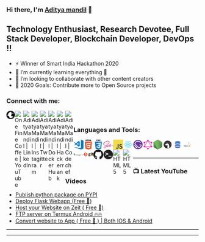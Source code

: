 ### Hi there, I'm [Aditya mandil][website] 👋

## Technology Enthusiast, Research Devotee, Full Stack Developer, Blockchain Developer, DevOps !!
- ⚡ Winner of Smart India Hackathon 2020
- 🌱 I’m currently learning everything 🤣
- 👯 I’m looking to collaborate with other content creators
- 🥅 2020 Goals: Contribute more to Open Source projects


### Connect with me:

[<img align="left" alt="mandiladitya.github.io" width="22px" src="https://raw.githubusercontent.com/iconic/open-iconic/master/svg/globe.svg" />][website]
[<img align="left" alt="One Fine Coffee | YouTube" width="22px" src="https://cdn.jsdelivr.net/npm/simple-icons@v3/icons/youtube.svg" />][youtube]
[<img align="left" alt="Aditya Mandil | LinkedIn" width="22px" src="https://cdn.jsdelivr.net/npm/simple-icons@v3/icons/linkedin.svg" />][linkedin]
[<img align="left" alt="Aditya Mandil | Instagram" width="22px" src="https://cdn.jsdelivr.net/npm/simple-icons@v3/icons/instagram.svg" />][instagram]
[<img align="left" alt="Aditya Mandil | Twitter" width="22px" src="https://cdn.jsdelivr.net/npm/simple-icons@v3/icons/twitter.svg" />][twitter]
[<img align="left" alt="Aditya Mandil | Docker Hub" width="22px" src="https://cdn.jsdelivr.net/npm/simple-icons@v3/icons/docker.svg" />][docker]
[<img align="left" alt="Aditya Mandil | Hackerrank" width="22px" src="https://cdn.jsdelivr.net/npm/simple-icons@v3/icons/hackerrank.svg" />][hacker]
[<img align="left" alt="Aditya Mandil | Codechef" width="22px" src="https://cdn.jsdelivr.net/npm/simple-icons@v3/icons/codechef.svg" />][code]
<br />


### Languages and Tools:

<img align="left" alt="Visual Studio Code" width="26px" src="https://raw.githubusercontent.com/github/explore/80688e429a7d4ef2fca1e82350fe8e3517d3494d/topics/visual-studio-code/visual-studio-code.png" />
<img align="left" alt="HTML5" width="26px" src="https://raw.githubusercontent.com/github/explore/80688e429a7d4ef2fca1e82350fe8e3517d3494d/topics/html/html.png" />
<img align="left" alt="CSS3" width="26px" src="https://raw.githubusercontent.com/github/explore/80688e429a7d4ef2fca1e82350fe8e3517d3494d/topics/css/css.png" />
<img align="left" alt="Sass" width="26px" src="https://raw.githubusercontent.com/github/explore/80688e429a7d4ef2fca1e82350fe8e3517d3494d/topics/sass/sass.png" />
<img align="left" alt="JavaScript" width="26px" src="https://raw.githubusercontent.com/github/explore/80688e429a7d4ef2fca1e82350fe8e3517d3494d/topics/javascript/javascript.png" />
<img align="left" alt="React" width="26px" src="https://raw.githubusercontent.com/github/explore/80688e429a7d4ef2fca1e82350fe8e3517d3494d/topics/react/react.png" />
<img align="left" alt="Gatsby" width="26px" src="https://raw.githubusercontent.com/github/explore/e94815998e4e0713912fed477a1f346ec04c3da2/topics/gatsby/gatsby.png" />
<img align="left" alt="GraphQL" width="26px" src="https://raw.githubusercontent.com/github/explore/80688e429a7d4ef2fca1e82350fe8e3517d3494d/topics/graphql/graphql.png" />
<img align="left" alt="Node.js" width="26px" src="https://raw.githubusercontent.com/github/explore/80688e429a7d4ef2fca1e82350fe8e3517d3494d/topics/nodejs/nodejs.png" />
<img align="left" alt="Deno" width="26px" src="https://raw.githubusercontent.com/github/explore/361e2821e2dea67711cde99c9c40ed357061cf27/topics/deno/deno.png" />
<img align="left" alt="SQL" width="26px" src="https://raw.githubusercontent.com/github/explore/80688e429a7d4ef2fca1e82350fe8e3517d3494d/topics/sql/sql.png" />
<img align="left" alt="MySQL" width="26px" src="https://raw.githubusercontent.com/github/explore/80688e429a7d4ef2fca1e82350fe8e3517d3494d/topics/mysql/mysql.png" />
<img align="left" alt="MongoDB" width="26px" src="https://raw.githubusercontent.com/github/explore/80688e429a7d4ef2fca1e82350fe8e3517d3494d/topics/mongodb/mongodb.png" />
<img align="left" alt="Git" width="26px" src="https://raw.githubusercontent.com/github/explore/80688e429a7d4ef2fca1e82350fe8e3517d3494d/topics/git/git.png" />
<img align="left" alt="GitHub" width="26px" src="https://raw.githubusercontent.com/github/explore/78df643247d429f6cc873026c0622819ad797942/topics/github/github.png" />
<img align="left" alt="HTML5" width="26px" src="https://raw.githubusercontent.com/github/explore/80688e429a7d4ef2fca1e82350fe8e3517d3494d/topics/terminal/terminal.png" />
<img align="left" alt="HTML5" width="26px" src="https://miro.medium.com/max/3964/1*AwvDJDfErlD34ox2QpwGoA.png" />
<img align="left" alt="HTML5" width="26px" src="https://seeklogo.com/images/B/blockchain-logo-099BC7E414-seeklogo.com.png" />
<br />
<br />

---

### 📺 Latest YouTube Videos
<!-- YOUTUBE:START -->
- [Publish python package on PYPI](https://www.youtube.com/watch?v=E_wPxGIcBig)
- [Deploy Flask Webapp (Free 💯)](https://www.youtube.com/watch?v=EQ69FK4_C8A)
- [Host your Website on Zeit ( Free 💯)](https://www.youtube.com/watch?v=ykICBLd9vZ0)
- [FTP server on Termux Android 🔥🔥](https://www.youtube.com/watch?v=vhLW4zSRBks)
- [Convert website to App ( Free 💯 ) | Both IOS & Android](https://www.youtube.com/watch?v=-DUsl0-TvTw)
<!-- YOUTUBE:END -->

---


---

[website]: https://mandiladitya.github.io
[youtube]: https://www.youtube.com/channel/UCViBe7a7AiZ8t7-SDAKB29g
[instagram]: https://www.instagram.com/__adii.tya__/
[linkedin]: https://in.linkedin.com/in/aditya-mandil-648419182
[docker]: https://hub.docker.com/u/adityamandil317
[hacker]: https://www.hackerrank.com/adityamandil317?hr_r=1
[code]: https://www.codechef.com/users/invincible_317
[twitter]: https://twitter.com/_adiitya_
